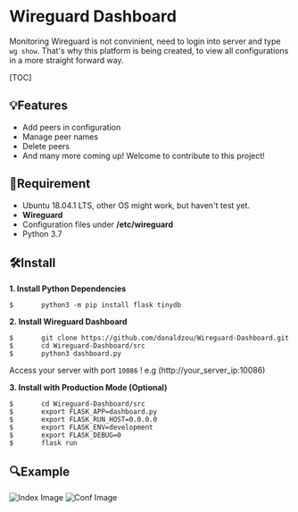 # Wireguard Dashboard
Monitoring Wireguard is not convinient, need to login into server and type `wg show`. That's why this platform is being created, to view all configurations in a more straight forward way.

[TOC]

## 💡Features

- Add peers in configuration
- Manage peer names
- Delete peers
- And many more coming up! Welcome to contribute to this project!

## 📝Requirement

- Ubuntu 18.04.1 LTS, other OS might work, but haven't test yet.
- **Wireguard**
- Configuration files under **/etc/wireguard**
- Python 3.7

## 🛠Install

**1. Install Python Dependencies**

```
$		python3 -m pip install flask tinydb
```

**2. Install Wireguard Dashboard**

```
$		git clone https://github.com/donaldzou/Wireguard-Dashboard.git
$		cd Wireguard-Dashboard/src
$		python3 dashboard.py
```

Access your server with port `10086` ! e.g (http://your_server_ip:10086)

**3. Install with Production Mode (Optional)**

```
$		cd Wireguard-Dashboard/src
$		export FLASK_APP=dashboard.py
$		export FLASK_RUN_HOST=0.0.0.0
$		export FLASK_ENV=development
$		export FLASK_DEBUG=0
$		flask run
```

## 🔍Example
![Index Image](https://github.com/donaldzou/Wireguard-Dashboard/raw/main/src/static/index.png)
![Conf Image](https://github.com/donaldzou/Wireguard-Dashboard/raw/main/src/static/configuration.png)